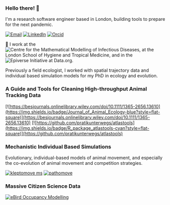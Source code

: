 ### Hello there! 👋

I'm a research software engineer based in London, building tools to prepare for the next pandemic.

[![Email](https://img.shields.io/badge/Email-pratikgupte16@gmail.com-blue?style=flat-square)](mailto:pratikgupte16@gmail.com)
[![LinkedIn](https://img.shields.io/badge/LinkedIn-informational?style=flat-square&logo=LinkedIn)](https://www.linkedin.com/in/pratik-gupte-8660643b/)
[![Orcid](https://img.shields.io/badge/Orcid-gray?style=flat-square&logo=ORCID)](https://orcid.org/0000-0001-5294-7819)

💼 I work at the ![Centre for the Mathematical Modelling of Infectious Diseases](https://www.lshtm.ac.uk/newsevents/events/series/centre-mathematical-modelling-infectious-diseases), at the London School of Hygiene and Tropical Medicine, and in the ![Epiverse Initiative at Data.org](https://data.org/initiatives/epiverse/).

Previously a field ecologist, I worked with spatial trajectory data and individual based simulation models for my PhD in ecology and evolution.

### A Guide and Tools for Cleaning High-throughput Animal Tracking Data
<!-- badges: start -->
  [![https://besjournals.onlinelibrary.wiley.com/doi/10.1111/1365-2656.13610](https://img.shields.io/badge/Journal_of_Animal_Ecology-blue?style=flat-square)](https://besjournals.onlinelibrary.wiley.com/doi/10.1111/1365-2656.13610)
  [![https://github.com/pratikunterwegs/atlastools](https://img.shields.io/badge/R_package_atlastools-cyan?style=flat-square)](https://github.com/pratikunterwegs/atlastools)
<!-- badges: end -->

### Mechanistic Individual Based Simulations

Evolutionary, individual-based models of animal movement, and especially the co-evolution of animal movement and competition strategies.

[![kleptomove ms](https://img.shields.io/badge/Coevolution_Movement_Competition-blue?style=flat-square)](https://github.com/pratikunterwegs/kleptomove-ms)
[![pathomove](https://img.shields.io/badge/Evolution_Movement_Disease-pink?style=flat-square)](https://github.com/pratikunterwegs/pathomove)

### Massive Citizen Science Data

[![eBird Occupancy Modelling](https://img.shields.io/badge/Github-eBird_Occupancy_Modelling-blue?style=flat-square)](https://github.com/pratikunterwegs/hillybirds)
